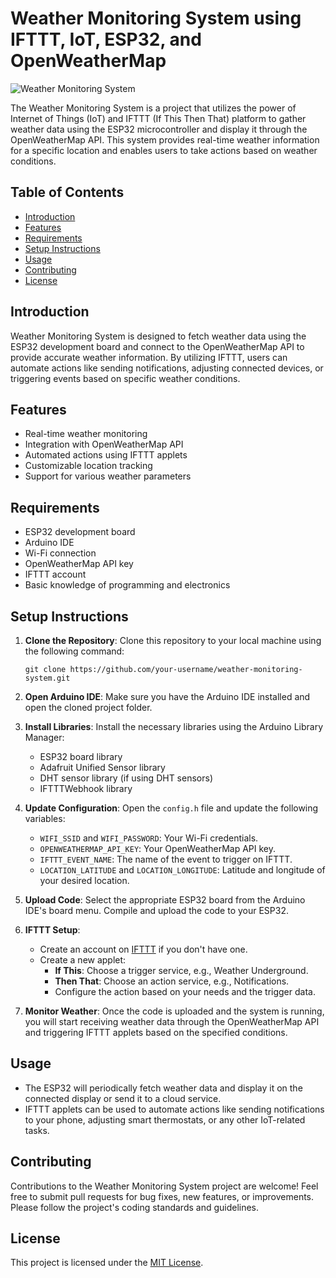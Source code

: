 # Weather Monitoring System using IFTTT, IoT, ESP32, and OpenWeatherMap

![Weather Monitoring System](weather_monitoring_system.jpg)

The Weather Monitoring System is a project that utilizes the power of Internet of Things (IoT) and IFTTT (If This Then That) platform to gather weather data using the ESP32 microcontroller and display it through the OpenWeatherMap API. This system provides real-time weather information for a specific location and enables users to take actions based on weather conditions.

## Table of Contents

- [Introduction](#introduction)
- [Features](#features)
- [Requirements](#requirements)
- [Setup Instructions](#setup-instructions)
- [Usage](#usage)
- [Contributing](#contributing)
- [License](#license)

## Introduction

Weather Monitoring System is designed to fetch weather data using the ESP32 development board and connect to the OpenWeatherMap API to provide accurate weather information. By utilizing IFTTT, users can automate actions like sending notifications, adjusting connected devices, or triggering events based on specific weather conditions.

## Features

- Real-time weather monitoring
- Integration with OpenWeatherMap API
- Automated actions using IFTTT applets
- Customizable location tracking
- Support for various weather parameters

## Requirements

- ESP32 development board
- Arduino IDE
- Wi-Fi connection
- OpenWeatherMap API key
- IFTTT account
- Basic knowledge of programming and electronics

## Setup Instructions

1. **Clone the Repository**: Clone this repository to your local machine using the following command:
    ```
    git clone https://github.com/your-username/weather-monitoring-system.git
    ```

2. **Open Arduino IDE**: Make sure you have the Arduino IDE installed and open the cloned project folder.

3. **Install Libraries**: Install the necessary libraries using the Arduino Library Manager:
    - ESP32 board library
    - Adafruit Unified Sensor library
    - DHT sensor library (if using DHT sensors)
    - IFTTTWebhook library

4. **Update Configuration**: Open the `config.h` file and update the following variables:
    - `WIFI_SSID` and `WIFI_PASSWORD`: Your Wi-Fi credentials.
    - `OPENWEATHERMAP_API_KEY`: Your OpenWeatherMap API key.
    - `IFTTT_EVENT_NAME`: The name of the event to trigger on IFTTT.
    - `LOCATION_LATITUDE` and `LOCATION_LONGITUDE`: Latitude and longitude of your desired location.

5. **Upload Code**: Select the appropriate ESP32 board from the Arduino IDE's board menu. Compile and upload the code to your ESP32.

6. **IFTTT Setup**:
    - Create an account on [IFTTT](https://ifttt.com/) if you don't have one.
    - Create a new applet:
        - **If This**: Choose a trigger service, e.g., Weather Underground.
        - **Then That**: Choose an action service, e.g., Notifications.
        - Configure the action based on your needs and the trigger data.

7. **Monitor Weather**: Once the code is uploaded and the system is running, you will start receiving weather data through the OpenWeatherMap API and triggering IFTTT applets based on the specified conditions.

## Usage

- The ESP32 will periodically fetch weather data and display it on the connected display or send it to a cloud service.
- IFTTT applets can be used to automate actions like sending notifications to your phone, adjusting smart thermostats, or any other IoT-related tasks.

## Contributing

Contributions to the Weather Monitoring System project are welcome! Feel free to submit pull requests for bug fixes, new features, or improvements. Please follow the project's coding standards and guidelines.

## License

This project is licensed under the [MIT License](LICENSE).
